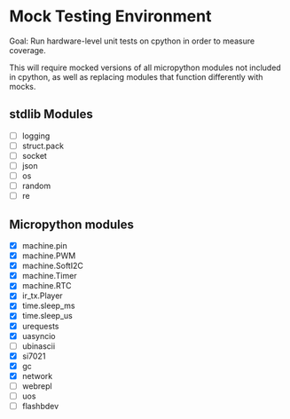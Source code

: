 # Mock Testing Environment

Goal: Run hardware-level unit tests on cpython in order to measure coverage.

This will require mocked versions of all micropython modules not included in cpython, as well as replacing modules that function differently with mocks.

## stdlib Modules
- [ ] logging
- [ ] struct.pack
- [ ] socket
- [ ] json
- [ ] os
- [ ] random
- [ ] re

## Micropython modules
- [x] machine.pin
- [x] machine.PWM
- [x] machine.SoftI2C
- [x] machine.Timer
- [x] machine.RTC
- [x] ir_tx.Player
- [x] time.sleep_ms
- [x] time.sleep_us
- [x] urequests
- [x] uasyncio
- [ ] ubinascii
- [x] si7021
- [x] gc
- [x] network
- [ ] webrepl
- [ ] uos
- [ ] flashbdev
